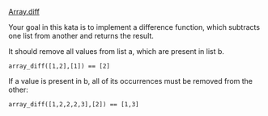 [Array.diff](https://www.codewars.com/kata/523f5d21c841566fde000009)

Your goal in this kata is to implement a difference function, which subtracts one list from another and returns the result.

It should remove all values from list a, which are present in list b.

    array_diff([1,2],[1]) == [2]

If a value is present in b, all of its occurrences must be removed from the other:

    array_diff([1,2,2,2,3],[2]) == [1,3]

